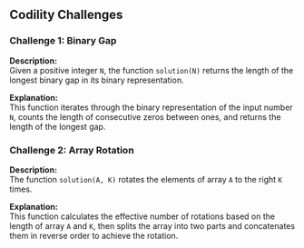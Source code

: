 ## Codility Challenges

### Challenge 1: Binary Gap

**Description:**  
Given a positive integer `N`, the function `solution(N)` returns the length of the longest binary gap in its binary representation.

**Explanation:**  
This function iterates through the binary representation of the input number `N`, counts the length of consecutive zeros between ones, and returns the length of the longest gap.

### Challenge 2: Array Rotation

**Description:**  
The function `solution(A, K)` rotates the elements of array `A` to the right `K` times.

**Explanation:**  
This function calculates the effective number of rotations based on the length of array `A` and `K`, then splits the array into two parts and concatenates them in reverse order to achieve the rotation.
